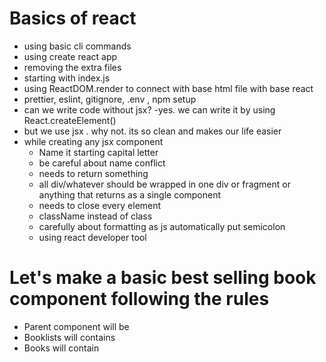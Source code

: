 # Basics of react

- using basic cli commands
- using create react app
- removing the extra files
- starting with index.js
- using ReactDOM.render to connect with base html file with base react
- prettier, eslint, gitignore, .env , npm setup
- can we write code without jsx? -yes. we can write it by using React.createElement()
- but we use jsx . why not. its so clean and makes our life easier
- while creating any jsx component
  - Name it starting capital letter
  - be careful about name conflict
  - needs to return something
  - all div/whatever should be wrapped in one div or fragment or anything that returns as a single component
  - needs to close every element
  - className instead of class
  - carefully about formatting as js automatically put semicolon
  - using react developer tool

# Let's make a basic best selling book component following the rules

- Parent component will be <BookList/>
- Booklists will contains <Book/>
- Books will contain <Image/> <Title/> <Author/>

```jsx
const BookList = () => {
  return (
    <section>
      <Book />
      <Book />
      <Book />
    </section>
  );
};
const Book = () => {
  return (
    <article>
      <Image />
      <Title />
      <Author />
    </article>
  );
};
const Image = () => {
  return (
    <img
      src="https://images-na.ssl-images-amazon.com/images/I/81wgcld4wxL._AC_UL200_SR200
      ,200_.jpg"
      alt="book"
    />
  );
};
const Title = () => {
  return <h1>Atomic Habits</h1>;
};
const Author = () => {
  return <h4>James Clear</h4>;
};
```

- So we created some basic hardcoded react components. Now if we want to add css in out react project how can we do it?
- we can create a basic index.css file and import in react.
- for small project this system works fine but for bigger project we will use css-in-js / utility class / bootstrap /tailwind

** power of jsx**

- we can use any js functionality
- using {}
- using ``

## Props

- using props we can pass values to different function
- which gives us the reusability power
- can add dynamic features
- props are immutable
- unidirectional parent to child
- careful about prop drilling
- how can we pass prop from child to parent?
- we pass function prop from parents for passing child to parent
- props directly used or we can destruct the specific fields
- props - children - anything passed between open and closed tags of components--- it passed like props.children and destruct naming children
- simple list - we will use .map() a lot while accessing lists
- be careful giving unique key .. its important for react virtual dom ecosystem for better performance
- using .map() and also we are passing each attribute as a prop separately.
- we can use rest/spread operator here to make it more clean and easy to write

from

```jsx
<section className="booklist">
  {books.map((book) => {
    return (
      <Book
        key={book.title}
        title={book.title}
        image={book.image}
        author={book.author}
      />
    );
  })}
</section>
```

to ->

```jsx
<section className="booklist">
  {books.map((book) => {
    return <Book key={book.title} {...book} />;
  })}
</section>
```
